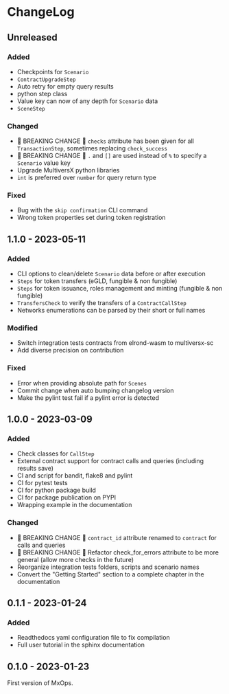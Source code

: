 # ChangeLog

## Unreleased

### Added

- Checkpoints for `Scenario`
- `ContractUpgradeStep`
- Auto retry for empty query results
- python step class
- Value key can now of any depth for `Scenario` data
- `SceneStep`

### Changed

- 🚨 BREAKING CHANGE 🚨 `checks` attribute has been given for all `TransactionStep`, sometimes replacing `check_success`
- 🚨 BREAKING CHANGE 🚨 `.` and `[]` are used instead of `%` to specify a `Scenario` value key
- Upgrade MultiversX python libraries
- `int` is preferred over `number` for query return type

### Fixed

- Bug with the `skip confirmation` CLI command
- Wrong token properties set during token registration

## 1.1.0 - 2023-05-11

### Added

- CLI options to clean/delete `Scenario` data before or after execution
- `Steps` for token transfers (eGLD, fungible & non fungible)
- `Steps` for token issuance, roles management and minting (fungible & non fungible)
- `TransfersCheck` to verify the transfers of a `ContractCallStep`
- Networks enumerations can be parsed by their short or full names

### Modified

- Switch integration tests contracts from elrond-wasm to multiversx-sc
- Add diverse precision on contribution

### Fixed

- Error when providing absolute path for `Scenes`
- Commit change when auto bumping changelog version
- Make the pylint test fail if a pylint error is detected

## 1.0.0 - 2023-03-09

### Added

- Check classes for `CallStep`
- External contract support for contract calls and queries (including results save)
- CI and script for bandit, flake8 and pylint
- CI for pytest tests
- CI for python package build
- CI for package publication on PYPI
- Wrapping example in the documentation

### Changed

- 🚨 BREAKING CHANGE 🚨 `contract_id` attribute renamed to `contract` for calls and queries
- 🚨 BREAKING CHANGE 🚨 Refactor check_for_errors attribute to be more general (allow more checks in the future)
- Reorganize integration tests folders, scripts and scenario names
- Convert the "Getting Started" section to a complete chapter in the documentation

## 0.1.1 - 2023-01-24

### Added

- Readthedocs yaml configuration file to fix compilation
- Full user tutorial in the sphinx documentation

## 0.1.0 - 2023-01-23

First version of MxOps.
